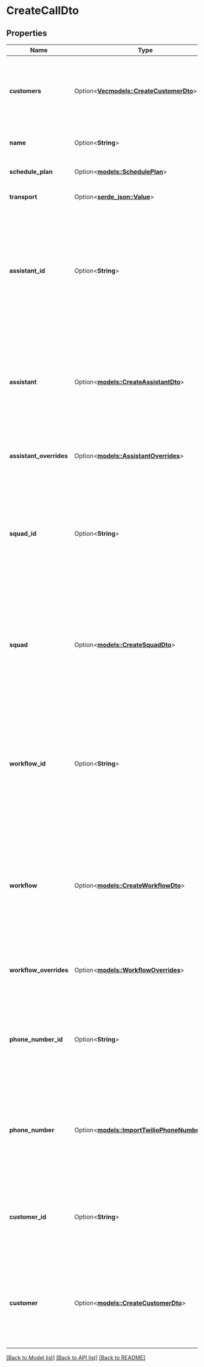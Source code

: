 # CreateCallDto

## Properties

Name | Type | Description | Notes
------------ | ------------- | ------------- | -------------
**customers** | Option<[**Vec<models::CreateCustomerDto>**](CreateCustomerDTO.md)> | This is used to issue batch calls to multiple customers.  Only relevant for `outboundPhoneCall`. To call a single customer, use `customer` instead. | [optional]
**name** | Option<**String**> | This is the name of the call. This is just for your own reference. | [optional]
**schedule_plan** | Option<[**models::SchedulePlan**](SchedulePlan.md)> | This is the schedule plan of the call. | [optional]
**transport** | Option<[**serde_json::Value**](.md)> | This is the transport of the call. | [optional]
**assistant_id** | Option<**String**> | This is the assistant ID that will be used for the call. To use a transient assistant, use `assistant` instead.  To start a call with: - Assistant, use `assistantId` or `assistant` - Squad, use `squadId` or `squad` - Workflow, use `workflowId` or `workflow` | [optional]
**assistant** | Option<[**models::CreateAssistantDto**](CreateAssistantDTO.md)> | This is the assistant that will be used for the call. To use an existing assistant, use `assistantId` instead.  To start a call with: - Assistant, use `assistant` - Squad, use `squad` - Workflow, use `workflow` | [optional]
**assistant_overrides** | Option<[**models::AssistantOverrides**](AssistantOverrides.md)> | These are the overrides for the `assistant` or `assistantId`'s settings and template variables. | [optional]
**squad_id** | Option<**String**> | This is the squad that will be used for the call. To use a transient squad, use `squad` instead.  To start a call with: - Assistant, use `assistant` or `assistantId` - Squad, use `squad` or `squadId` - Workflow, use `workflow` or `workflowId` | [optional]
**squad** | Option<[**models::CreateSquadDto**](CreateSquadDTO.md)> | This is a squad that will be used for the call. To use an existing squad, use `squadId` instead.  To start a call with: - Assistant, use `assistant` or `assistantId` - Squad, use `squad` or `squadId` - Workflow, use `workflow` or `workflowId` | [optional]
**workflow_id** | Option<**String**> | This is the workflow that will be used for the call. To use a transient workflow, use `workflow` instead.  To start a call with: - Assistant, use `assistant` or `assistantId` - Squad, use `squad` or `squadId` - Workflow, use `workflow` or `workflowId` | [optional]
**workflow** | Option<[**models::CreateWorkflowDto**](CreateWorkflowDTO.md)> | This is a workflow that will be used for the call. To use an existing workflow, use `workflowId` instead.  To start a call with: - Assistant, use `assistant` or `assistantId` - Squad, use `squad` or `squadId` - Workflow, use `workflow` or `workflowId` | [optional]
**workflow_overrides** | Option<[**models::WorkflowOverrides**](WorkflowOverrides.md)> | These are the overrides for the `workflow` or `workflowId`'s settings and template variables. | [optional]
**phone_number_id** | Option<**String**> | This is the phone number that will be used for the call. To use a transient number, use `phoneNumber` instead.  Only relevant for `outboundPhoneCall` and `inboundPhoneCall` type. | [optional]
**phone_number** | Option<[**models::ImportTwilioPhoneNumberDto**](ImportTwilioPhoneNumberDTO.md)> | This is the phone number that will be used for the call. To use an existing number, use `phoneNumberId` instead.  Only relevant for `outboundPhoneCall` and `inboundPhoneCall` type. | [optional]
**customer_id** | Option<**String**> | This is the customer that will be called. To call a transient customer , use `customer` instead.  Only relevant for `outboundPhoneCall` and `inboundPhoneCall` type. | [optional]
**customer** | Option<[**models::CreateCustomerDto**](CreateCustomerDTO.md)> | This is the customer that will be called. To call an existing customer, use `customerId` instead.  Only relevant for `outboundPhoneCall` and `inboundPhoneCall` type. | [optional]

[[Back to Model list]](../README.md#documentation-for-models) [[Back to API list]](../README.md#documentation-for-api-endpoints) [[Back to README]](../README.md)


